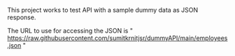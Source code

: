 This project works to test API with a sample dummy data as JSON response.

The URL to use for accessing the JSON is " https://raw.githubusercontent.com/sumitkrnitjsr/dummyAPI/main/employees.json "



